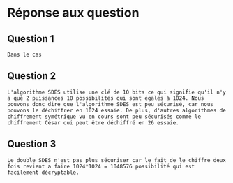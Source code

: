 # Réponse aux question 

## Question 1
    Dans le cas


## Question 2
    L'algorithme SDES utilise une clé de 10 bits ce qui signifie qu'il n'y a que 2 puissances 10 possibilités qui sont égales à 1024. Nous pouvons donc dire que l'algorithme SDES est peu sécurisé, car nous pouvons le déchiffrer en 1024 essaie. De plus, d'autres algorithmes de chiffrement symétrique vu en cours sont peu sécurisés comme le chiffrement César qui peut être déchiffré en 26 essaie.

## Question 3
    Le double SDES n'est pas plus sécuriser car le fait de le chiffre deux fois revient a faire 1024*1024 = 1048576 possibilité qui est facilement décryptable. 
